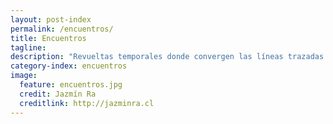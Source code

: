```yaml
---
layout: post-index
permalink: /encuentros/
title: Encuentros
tagline:
description: "Revueltas temporales donde convergen las líneas trazadas por nuestra red de alianzas, en un territorio que se torna físico en tanto exista un punto que extienda la rama."
category-index: encuentros
image:
  feature: encuentros.jpg
  credit: Jazmín Ra
  creditlink: http://jazminra.cl
---
```

